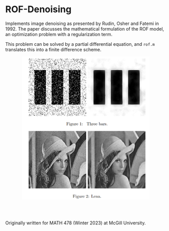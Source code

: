 # ROF-Denoising

Implements image denoising as presented by Rudin, Osher and Fatemi in 1992. The paper discusses the mathematical formulation of the ROF model, an optimization problem with
a regularization term.

This problem can be solved by a partial differential equation, and `rof.m` translates this into a finite difference scheme.

<p align="center">
  <img src="results.png" width="400" />
</p>

<br> <br>

Originally written for MATH 478 (Winter 2023) at McGill University.
